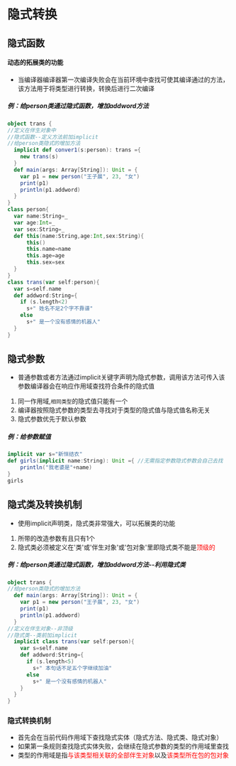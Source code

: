 # 隐式转换
## 隐式函数
#### 动态的拓展类的功能
+ 当编译器编译器第一次编译失败会在当前环境中查找可使其编译通过的方法，该方法用于将类型进行转换，转换后进行二次编译
##### 例：给person类通过隐式函数，增加addword方法
```scala
object trans {
//定义在伴生对象中
//隐式函数--定义方法前加implicit
//给person类隐式的增加方法
  implicit def conver1(s:person): trans ={
    new trans(s)
  }
  def main(args: Array[String]): Unit = {
    var p1 = new person("王子晨", 23, "女")
    print(p1)
    println(p1.addword)
  }
}
class person{
  var name:String=_
  var age:Int=_
  var sex:String=_
  def this(name:String,age:Int,sex:String){
      this()
      this.name=name
      this.age=age
      this.sex=sex
  }
}
class trans(var self:person){
  var s=self.name
  def addword:String={
    if (s.length<2)
      s+" 姓名不足2个字不靠谱"
    else
      s+" 是一个没有感情的机器人"
  }
}
```
## 隐式参数
+ 普通参数或者方法通过implicit关键字声明为隐式参数，调用该方法可传入该参数编译器会在响应作用域查找符合条件的隐式值
1. 同一作用域,`相同类型`的隐式值只能有一个
2. 编译器按照隐式参数的类型去寻找对于类型的隐式值与隐式值名称无关
3. 隐式参数优先于默认参数
##### 例：给参数赋值
```scala
implicit var s="新恒结衣"
def girls(implicit name:String): Unit ={ //无需指定参数隐式参数会自己去找
    println("我老婆是"+name)
}
girls
```
## 隐式类及转换机制
+ 使用implicit声明类，隐式类非常强大，可以拓展类的功能
1. 所带的改造参数有且只有1个
2. 隐式类必须被定义在'类'或'伴生对象'或'包对象'里即隐式类不能是<font color=red>顶级的</font>
##### 例：给person类通过隐式函数，增加addword方法--利用隐式类
```scala
object trans {
//给person类隐式的增加方法
  def main(args: Array[String]): Unit = {
    var p1 = new person("王子晨", 23, "女")
    print(p1)
    println(p1.addword)
  }
//定义在伴生对象--非顶级
//隐式类--类前加implicit
  implicit class trans(var self:person){
    var s=self.name
    def addword:String={
      if (s.length<5)
        s+" 本句话不足五个字继续加油"
      else
        s+" 是一个没有感情的机器人"
    }
  }
}
```
### 隐式转换机制
+ 首先会在当前代码作用域下查找隐式实体（隐式方法、隐式类、隐式对象）
+ 如果第一条规则查找隐式实体失败，会继续在隐式参数的类型的作用域里查找
+ 类型的作用域是指<font color=red>与该类型相关联的全部伴生对象</font>以及<font color=red>该类型所在包的包对象</font>